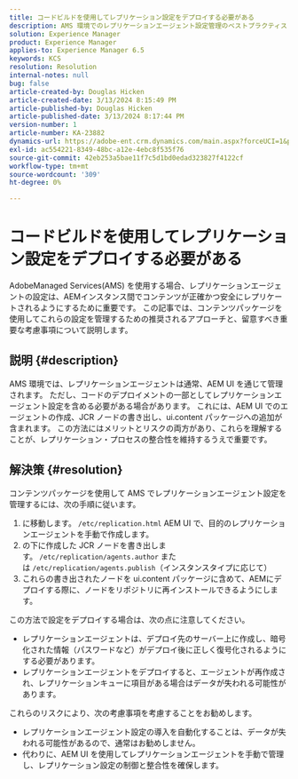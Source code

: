 ```yaml
---
title: コードビルドを使用してレプリケーション設定をデプロイする必要がある
description: AMS 環境でのレプリケーションエージェント設定管理のベストプラクティス
solution: Experience Manager
product: Experience Manager
applies-to: Experience Manager 6.5
keywords: KCS
resolution: Resolution
internal-notes: null
bug: false
article-created-by: Douglas Hicken
article-created-date: 3/13/2024 8:15:49 PM
article-published-by: Douglas Hicken
article-published-date: 3/13/2024 8:17:44 PM
version-number: 1
article-number: KA-23882
dynamics-url: https://adobe-ent.crm.dynamics.com/main.aspx?forceUCI=1&pagetype=entityrecord&etn=knowledgearticle&id=c387107a-76e1-ee11-904c-00224806b7b2
exl-id: ac554221-8349-48bc-a12e-4ebc8f535f76
source-git-commit: 42eb253a5bae11f7c5d1bd0edad323827f4122cf
workflow-type: tm+mt
source-wordcount: '309'
ht-degree: 0%

---
```


# コードビルドを使用してレプリケーション設定をデプロイする必要がある


AdobeManaged Services(AMS) を使用する場合、レプリケーションエージェントの設定は、AEMインスタンス間でコンテンツが正確かつ安全にレプリケートされるようにするために重要です。 この記事では、コンテンツパッケージを使用してこれらの設定を管理するための推奨されるアプローチと、留意すべき重要な考慮事項について説明します。

## 説明 {#description}


AMS 環境では、レプリケーションエージェントは通常、AEM UI を通じて管理されます。 ただし、コードのデプロイメントの一部としてレプリケーションエージェント設定を含める必要がある場合があります。 これには、AEM UI でのエージェントの作成、JCR ノードの書き出し、ui.content パッケージへの追加が含まれます。 この方法にはメリットとリスクの両方があり、これらを理解することが、レプリケーション・プロセスの整合性を維持するうえで重要です。


## 解決策 {#resolution}


コンテンツパッケージを使用して AMS でレプリケーションエージェント設定を管理するには、次の手順に従います。

1. に移動します。 `/etc/replication.html` AEM UI で、目的のレプリケーションエージェントを手動で作成します。
2. の下に作成した JCR ノードを書き出します。 `/etc/replication/agents.author` または `/etc/replication/agents.publish`（インスタンスタイプに応じて）
3. これらの書き出されたノードを ui.content パッケージに含めて、AEMにデプロイする際に、ノードをリポジトリに再インストールできるようにします。


この方法で設定をデプロイする場合は、次の点に注意してください。

- レプリケーションエージェントは、デプロイ先のサーバー上に作成し、暗号化された情報（パスワードなど）がデプロイ後に正しく復号化されるようにする必要があります。
- レプリケーションエージェントをデプロイすると、エージェントが再作成され、レプリケーションキューに項目がある場合はデータが失われる可能性があります。


これらのリスクにより、次の考慮事項を考慮することをお勧めします。

- レプリケーションエージェント設定の導入を自動化することは、データが失われる可能性があるので、通常はお勧めしません。
- 代わりに、AEM UI を使用してレプリケーションエージェントを手動で管理し、レプリケーション設定の制御と整合性を確保します。
